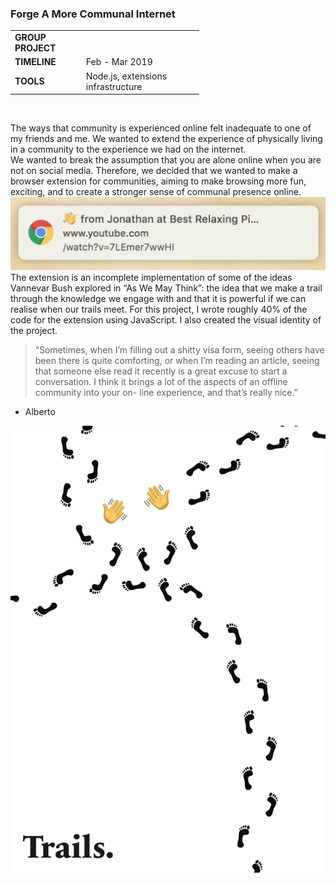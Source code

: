 ### Forge A More Communal Internet

<table style="width:60%">
  <tr>
    <td><b>GROUP PROJECT</b></td>
  </tr>
  <tr>
    <td><b>TIMELINE</b></td>
    <td>Feb - Mar 2019</td>
  </tr>
  <tr>
    <td><b>TOOLS</b></td>
    <td>Node.js, extensions infrastructure</td>
  </tr>
</table> <br>

The ways that community is experienced online felt inadequate to one of my friends and me. We wanted to extend the experience of physically living in a community to the experience we had on the internet.<br>
We wanted to break the assumption that you are alone online when you are not on social media. Therefore, we decided that we wanted to make a browser extension for communities, aiming to make browsing more fun, exciting, and to create a stronger sense of communal presence online.<br>
![](img/trails_2.png)
<br>The extension is an incomplete implementation of some of the ideas Vannevar Bush explored in “As We May Think”: the idea that we make a trail through the knowledge we engage with and that it is powerful if we can realise when our trails meet. For this project, I wrote roughly 40% of the code for the extension using JavaScript. I also created the visual identity of the project.

> “Sometimes, when I’m filling out a shitty visa form, seeing others have been there is quite comforting, or when I’m reading an article, seeing that someone else read it recently is a great excuse to start a conversation. I think it brings a lot of the aspects of an offline community into your on- line experience, and that’s really nice.”

- Alberto

![](img/trails_poster.png)